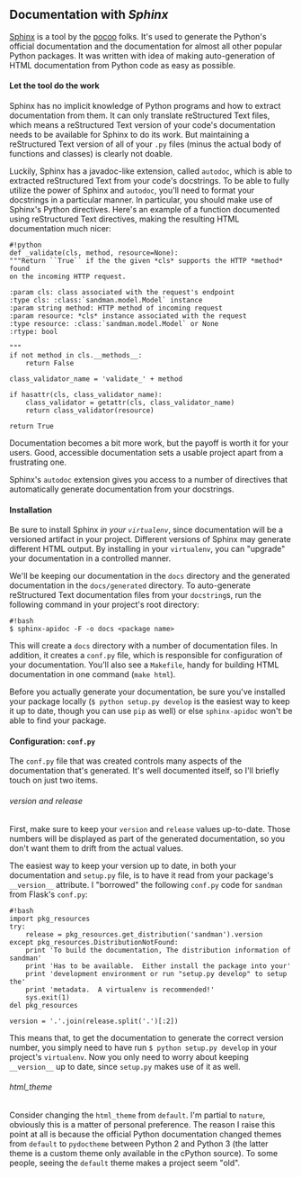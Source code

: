 ## Documentation with *Sphinx*

[Sphinx](http://www.sphinx-doc.org) is a tool by the [pocoo](http://www.pocoo.org/) folks. It's used to 
generate the Python's official documentation and the documentation for almost all other popular Python 
packages. It was written with idea of making auto-generation of HTML documentation from 
Python code as easy as possible.

#### Let the tool do the work

Sphinx has no implicit knowledge of Python programs and how to extract
documentation from them. It can only translate reStructured Text files, which
means a reStructured Text version of your code's documentation needs to be
available for Sphinx to do its work. But maintaining a reStructured Text 
version of all of your `.py` files (minus the actual body of functions and
classes) is clearly not doable. 

Luckily, Sphinx has a javadoc-like extension, called `autodoc`, which is
able to extracted reStructured Text from your code's docstrings. To be able
to fully utilize the power of Sphinx and `autodoc`, you'll need to format your
docstrings in a particular manner. In particular, you should make use of
Sphinx's Python directives. Here's an example of a function documented using
reStructured Text directives, making the resulting HTML documentation much
nicer:

    #!python
    def _validate(cls, method, resource=None):
    """Return ``True`` if the the given *cls* supports the HTTP *method* found
    on the incoming HTTP request.

    :param cls: class associated with the request's endpoint
    :type cls: :class:`sandman.model.Model` instance
    :param string method: HTTP method of incoming request
    :param resource: *cls* instance associated with the request
    :type resource: :class:`sandman.model.Model` or None
    :rtype: bool

    """
    if not method in cls.__methods__:
        return False

    class_validator_name = 'validate_' + method

    if hasattr(cls, class_validator_name):
        class_validator = getattr(cls, class_validator_name)
        return class_validator(resource)

    return True

Documentation becomes a bit more work, but the payoff is worth it for your
users. Good, accessible documentation sets a usable project apart from a
frustrating one.

Sphinx's `autodoc` extension gives you access to a number of directives that
automatically generate documentation from your docstrings.

#### Installation

Be sure to install Sphinx *in your `virtualenv`*, since documentation will be a
versioned artifact in your project. Different versions of Sphinx may generate
different HTML output. By installing in your `virtualenv`, you can "upgrade" 
your documentation in a controlled manner.

We'll be keeping our documentation in the `docs` directory and the generated
documentation in the `docs/generated` directory. To auto-generate reStructured
Text documentation files from your `docstring`s, run the following command in
your project's root directory:

    #!bash
    $ sphinx-apidoc -F -o docs <package name>

This will create a `docs` directory with a number of documentation files. In
addition, it creates a `conf.py` file, which is responsible for configuration
of your documentation. You'll also see a `Makefile`, handy for building
HTML documentation in one command (`make html`).

Before you actually generate your documentation, be sure you've installed your
package locally (`$ python setup.py develop` is the easiest way to keep it up
to date, though you can use `pip` as well) or else `sphinx-apidoc` won't be able
to find your package.

#### Configuration: `conf.py`

The `conf.py` file that was created controls many aspects of the documentation
that's generated. It's well documented itself, so I'll briefly touch on just
two items. 

###### version and release

First, make sure to keep your `version` and `release` values 
up-to-date. Those numbers will be displayed as part of the generated
documentation, so you don't want them to drift from the actual values.

The easiest way to keep your version up to date, in both your documentation and
`setup.py` file, is to have it read from your package's `__version__`
attribute. I "borrowed" the following `conf.py` code for `sandman` from
Flask's `conf.py`:

    #!bash
    import pkg_resources
    try:
        release = pkg_resources.get_distribution('sandman').version
    except pkg_resources.DistributionNotFound:
        print 'To build the documentation, The distribution information of sandman'
        print 'Has to be available.  Either install the package into your'
        print 'development environment or run "setup.py develop" to setup the'
        print 'metadata.  A virtualenv is recommended!'
        sys.exit(1)
    del pkg_resources

    version = '.'.join(release.split('.')[:2])

This means that, to get the documentation to generate the correct version
number, you simply need to have run `$ python setup.py develop` in your
project's `virtualenv`. Now you only need to worry about keeping `__version__`
up to date, since `setup.py` makes use of it as well.

###### html_theme

Consider changing the `html_theme` from `default`. I'm partial 
to `nature`, obviously this is a matter of personal preference. The reason I
raise this point at all is because the official Python documentation changed
themes from `default` to `pydoctheme` between Python 2 and Python 3 (the latter
theme is a custom theme only available in the cPython source). To some people,
seeing the `default` theme makes a project seem "old".


